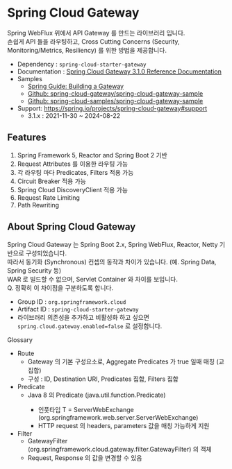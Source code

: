 # Spring Cloud Gateway
Spring WebFlux 위에서 API Gateway 를 만드는 라이브러리 입니다. <br>
손쉽게 API 들을 라우팅하고, Cross Cutting Concerns (Security, Monitoring/Metrics, Resiliency) 를 위한 방법을 제공합니다. <br>

 - Dependency : `spring-cloud-starter-gateway`
 - Documentation : [Spring Cloud Gateway 3.1.0 Reference Documentation](https://docs.spring.io/spring-cloud-gateway/docs/current/reference/html/)
 - Samples
   - [Spring Guide: Building a Gateway](https://spring.io/guides/gs/gateway/)
   - [Github: spring-cloud-gateway/spring-cloud-gateway-sample](https://github.com/spring-cloud/spring-cloud-gateway/tree/main/spring-cloud-gateway-sample)
   - [Github: spring-cloud-samples/spring-cloud-gateway-sample](https://github.com/spring-cloud-samples/spring-cloud-gateway-sample)
 - Support: https://spring.io/projects/spring-cloud-gateway#support
   - 3.1.x : 2021-11-30 ~ 2024-08-22

## Features
1. Spring Framework 5, Reactor and Spring Boot 2 기반
2. Request Attributes 를 이용한 라우팅 가능
3. 각 라우팅 마다 Predicates, Filters 적용 가능
4. Circuit Breaker 적용 가능
5. Spring Cloud DiscoveryClient 적용 가능
6. Request Rate Limiting
7. Path Rewriting

## About Spring Cloud Gateway
Spring Cloud Gateway 는 Spring Boot 2.x, Spring WebFlux, Reactor, Netty 기반으로 구성되었습니다. <br>
따라서 동기화 (Synchronous) 컨셉의 동작과 차이가 있습니다. (예. Spring Data, Spring Security 등) <br>
WAR 로 빌드할 수 없으며, Servlet Container 와 차이를 보입니다. <br>
Q. 정확히 이 차이점을 구분하도록 합니다. <br>

 - Group ID : `org.springframework.cloud`
 - Artifact ID : `spring-cloud-starter-gateway`
 - 라이브러리 의존성을 추가하고 비활성화 하고 싶으면 `spring.cloud.gateway.enabled=false` 로 설정합니다.

Glossary
 - Route 
   - Gateway 의 기본 구성요소로, Aggregate Predicates 가 true 일때 매칭 (교집합)
   - 구성 : ID, Destination URI, Predicates 집합, Filters 집합   
 - Predicate
   - Java 8 의 Predicate (java.util.function.Predicate<T>)
     - 인풋타입 T = ServerWebExchange (org.springframework.web.server.ServerWebExchange)
     - HTTP request 의 headers, parameters 값을 매칭 가능하게 지원
 - Filter
   - GatewayFilter (org.springframework.cloud.gateway.filter.GatewayFilter) 의 객체
   - Request, Response 의 값을 변경할 수 있음
